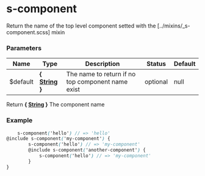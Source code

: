 # s-component

Return the name of the top level component setted with the [../mixins/_s-component.scss] mixin



### Parameters
Name  |  Type  |  Description  |  Status  |  Default
------------  |  ------------  |  ------------  |  ------------  |  ------------
$default  |  **{ [String](http://www.sass-lang.com/documentation/file.SASS_REFERENCE.html#sass-script-strings) }**  |  The name to return if no top component name exist  |  optional  |  null

Return **{ [String](http://www.sass-lang.com/documentation/file.SASS_REFERENCE.html#sass-script-strings) }** The component name

### Example
```scss
	s-component('hello') // => 'hello'
@include s-component('my-component') {
		s-component('hello') // => 'my-component'
		@include s-component('another-component') {
			s-component('hello') // => 'my-component'
		}
}
```